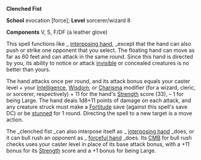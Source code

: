  **Clenched Fist**

**School** evocation [force]; **Level** sorcerer/wizard 8

**Components** V, S, F/DF (a leather glove)

This spell functions like _ [interposing hand](interposingHand.md#_interposing-hand), _except that the hand can also push or strike one opponent that you select. The floating hand can move as far as 60 feet and can attack in the same round. Since this hand is directed by you, its ability to notice or attack [invisible](../glossary.md#_invisible) or concealed creatures is no better than yours.

The hand attacks once per round, and its attack bonus equals your caster level + your [Intelligence](../gettingStarted.md#_intelligence), [Wisdom](../gettingStarted.md#_wisdom), or [Charisma](../gettingStarted.md#_charisma-new) modifier (for a wizard, cleric, or sorcerer, respectively) + 11 for the hand's [Strength](../gettingStarted.md#_strength) score (33), – 1 for being Large. The hand deals 1d8+11 points of damage on each attack, and any creature struck must make a [Fortitude](../combat.md#_fortitude) save (against this spell's save DC) or be [stunned](../glossary.md#_stunned) for 1 round. Directing the spell to a new target is a move action.

The _clenched fist _can also interpose itself as _ [interposing hand](interposingHand.md#_interposing-hand) _does, or it can bull rush an opponent as _ [forceful hand](forcefulHand.md#_forceful-hand) _does. Its [CMB](../combat.md#_combat-maneuver-bonus) for bull rush checks uses your caster level in place of its base attack bonus, with a +11 bonus for its [Strength](../gettingStarted.md#_strength) score and a +1 bonus for being Large.

